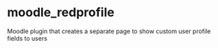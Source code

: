 moodle_redprofile
=================

Moodle plugin that creates a separate page to show custom user profile fields to users
